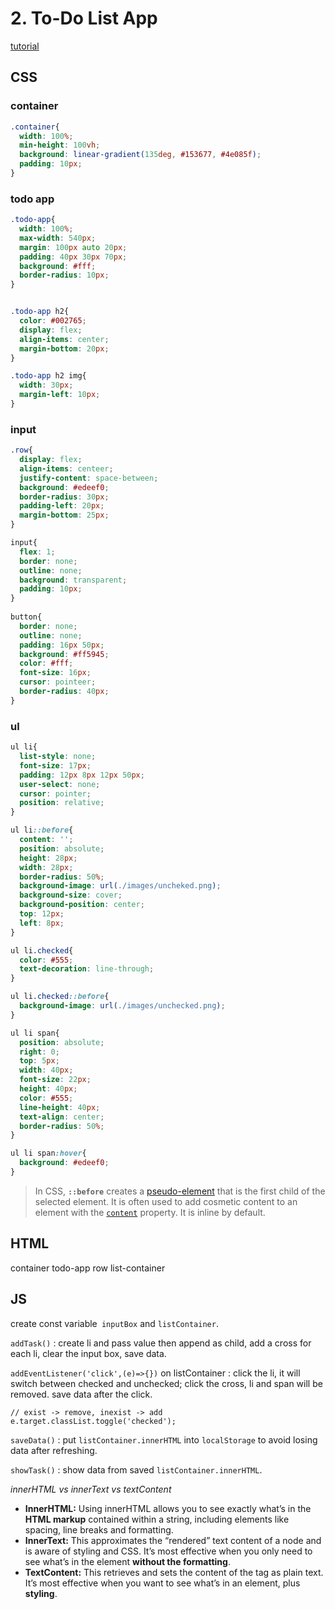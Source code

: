 # 2. To-Do List App
[tutorial](https://youtu.be/G0jO8kUrg-I?si=FXBk6IzHVeTPFaDI)


## CSS


### container
 ```css
 .container{
   width: 100%;
   min-height: 100vh;
   background: linear-gradient(135deg, #153677, #4e085f);
   padding: 10px;
 }
 ```


### todo app
```css
.todo-app{
  width: 100%;
  max-width: 540px;
  margin: 100px auto 20px;
  padding: 40px 30px 70px;
  background: #fff;
  border-radius: 10px;
}


.todo-app h2{
  color: #002765;
  display: flex;
  align-items: center;
  margin-bottom: 20px;
}

.todo-app h2 img{
  width: 30px;
  margin-left: 10px;
}
```


### input
```css
.row{
  display: flex;
  align-items: centeer;
  justify-content: space-between;
  background: #edeef0;
  border-radius: 30px;
  padding-left: 20px;
  margin-bottom: 25px;
}

input{
  flex: 1;
  border: none;
  outline: none;
  background: transparent;
  padding: 10px;
}
 
button{
  border: none;
  outline: none;
  padding: 16px 50px;
  background: #ff5945;
  color: #fff;
  font-size: 16px;
  cursor: pointeer;
  border-radius: 40px;
}
```


### ul
```css
ul li{
  list-style: none;
  font-size: 17px;
  padding: 12px 8px 12px 50px;
  user-select: none;
  cursor: pointer;
  position: relative;
}

ul li::before{
  content: '';
  position: absolute;
  height: 28px;
  width: 28px;
  border-radius: 50%;
  background-image: url(./images/uncheked.png);
  background-size: cover;
  background-position: center;
  top: 12px;
  left: 8px;
}

ul li.checked{
  color: #555;
  text-decoration: line-through;
}

ul li.checked::before{
  background-image: url(./images/unchecked.png);
}

ul li span{
  position: absolute;
  right: 0;
  top: 5px;
  width: 40px;
  font-size: 22px;
  height: 40px;
  color: #555;
  line-height: 40px;
  text-align: center;
  border-radius: 50%;
}

ul li span:hover{
  background: #edeef0;
}
```

> In CSS, **`::before`** creates a [pseudo-element](https://developer.mozilla.org/en-US/docs/Web/CSS/Pseudo-elements) that is the first child of the selected element. It is often used to add cosmetic content to an element with the [`content`](https://developer.mozilla.org/en-US/docs/Web/CSS/content) property. It is inline by default.



## HTML

container
  todo-app
    row
    list-container



## JS
create const variable` inputBox` and `listContainer`.

`addTask()` :  create li and pass value then append as child, add a cross for each li, clear the input box, save data.

`addEventListener('click',(e)=>{})` on listContainer : click the li, it will switch between checked and unchecked; click the cross, li and span will be removed. save data after the click.

```JS
// exist -> remove, inexist -> add
e.target.classList.toggle('checked');
```

`saveData()` : put `listContainer.innerHTML` into `localStorage` to avoid losing data after refreshing.

`showTask()` : show data from saved `listContainer.innerHTML`.



<i>innerHTML vs innerText vs textContent</i>

- **InnerHTML:** Using innerHTML allows you to see exactly what’s in the **HTML markup** contained within a string, including elements like spacing, line breaks and formatting. 
- **InnerText:** This approximates the “rendered” text content of a node and is aware of styling and CSS. It’s most effective when you only need to see what’s in the element **without the formatting**.
- **TextContent:** This retrieves and sets the content of the tag as plain text. It’s most effective when you want to see what’s in an element, plus **styling**.
